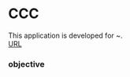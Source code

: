 # CCC

This application is developed for ~.
<br>
[URL](https://akira-c-k.github.io/ccc.io/fe/login.html)
<br>

### objective

### 